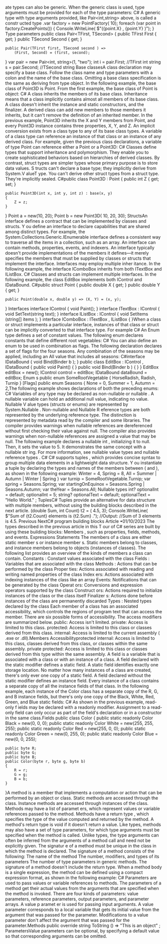 ate types can also be generic. When the generic class is used, type
arguments must be provided for each of the type parameters:
C#
A generic type with type arguments provided, like Pair<int,string> above, is called a
constr ucted type .var factory = new PointFactory( 10);
foreach (var point in factory.CreatePoints())
{
    Console.WriteLine( $"({point.X} , {point.Y} )");
}
Type parameters
public class Pair<TFirst, TSecond>
{
    public TFirst First { get; }
    public TSecond Second { get; }
    
    public Pair(TFirst first, TSecond second ) => 
        (First, Second) = (first, second);
}
var pair = new Pair<int, string>(1, "two");
int i = pair.First;     //TFirst int
string s = pair.Second; //TSecond string
Base classesA class declaration may specify a base class. Follow the class name and type parameters
with a colon and the name of the base class. Omitting a base class specification is the
same as deriving from type object. In the following example, the base class of Point3D
is Point. From the first example, the base class of Point is object:
C#
A class inherits the members of its base class. Inheritance means that a class implicitly
contains almost all members of its base class. A class doesn't inherit the instance and
static constructors, and the finalizer. A derived class can add new members to those
members it inherits, but it can't remove the definition of an inherited member. In the
previous example, Point3D inherits the X and Y members from Point, and every
Point3D instance contains three properties, X, Y, and Z.
An implicit conversion exists from a class type to any of its base class types. A variable of
a class type can reference an instance of that class or an instance of any derived class.
For example, given the previous class declarations, a variable of type Point can
reference either a Point or a Point3D:
C#
Classes define types that support inheritance and polymorphism. They enable you to
create sophisticated behaviors based on hierarchies of derived classes. By contrast,
struct types are simpler types whose primary purpose is to store data values. S tructs
can't declare a base type; they implicitly derive from System.V alueT ype. You can't derive
other struct types from a struct type. They're implicitly sealed.
C#public class Point3D : Point
{
    public int Z { get; set; }
    
    public Point3D(int x, int y, int z) : base(x, y)
    {
        Z = z;
    }
}
Point a = new(10, 20);
Point b = new Point3D( 10, 20, 30);
StructsAn interface defines a contract that can be implemented by classes and structs. Y ou
define an interface to declare capabilities that are shared among distinct types. For
example, the System.Collections.Generic.IEnumerable<T>  interface defines a consistent
way to traverse all the items in a collection, such as an array. An interface can contain
methods, properties, events, and indexers. An interface typically doesn't provide
implementations of the members it defines—it merely specifies the members that must
be supplied by classes or structs that implement the interface.
Interfaces may employ multiple inher itance. In the following example, the interface
IComboBox inherits from both ITextBox and IListBox.
C#
Classes and structs can implement multiple interfaces. In the following example, the
class EditBox implements both IControl and IDataBound.
C#public struct Point
{
    public double X { get; }
    public double Y { get; }
    
    public Point(double x, double y) => (X, Y) = (x, y);
}
Interfaces
interface  IControl
{
    void Paint();
}
interface  ITextBox  : IControl
{
    void SetText(string text);
}
interface  IListBox  : IControl
{
    void SetItems (string[] items );
}
interface  IComboBox  : ITextBox , IListBox  { }When a class or struct implements a particular interface, instances of that class or struct
can be implicitly converted to that interface type. For example
C#
An Enum  type defines a set of constant values. The following enum declares constants
that define different root vegetables:
C#
You can also define an enum to be used in combination as flags. The following
declaration declares a set of flags for the four seasons. Any combination of the seasons
may be applied, including an All value that includes all seasons:
C#interface  IDataBound
{
    void Bind(Binder b );
}
public class EditBox : IControl , IDataBound
{
    public void Paint() { }
    public void Bind(Binder b ) { }
}
EditBox editBox = new();
IControl control = editBox;
IDataBound dataBound = editBox;
Enum s
public enum SomeRootVegetable
{
    HorseRadish,
    Radish,
    Turnip
}
[Flags]
public enum Seasons
{
    None = 0,
    Summer = 1,
    Autumn = 2,The following example shows declarations of both the preceding enums:
C#
Variables of any type may be declared as non-nullable  or nullable . A nullable variable
can hold an additional null value, indicating no value. Nullable V alue types (structs or
enums) are represented by System.Nullable<T> . Non-nullable and Nullable R eference
types are both represented by the underlying reference type. The distinction is
represented by metadata read by the compiler and some libraries. The compiler
provides warnings when nullable references are dereferenced without first checking
their value against null. The compiler also provides warnings when non-nullable
references are assigned a value that may be null. The following example declares a
nullable int , initializing it to null. Then, it sets the value to 5. It demonstrates the same
concept with a nullable str ing. For more information, see nullable value types  and
nullable reference types .
C#
C# supports tuples , which provides concise syntax to group multiple data elements in a
lightweight data structure. Y ou instantiate a tuple by declaring the types and names of
the members between ( and ), as shown in the following example:    Winter = 4,
    Spring = 8,
    All = Summer | Autumn | Winter | Spring
}
var turnip = SomeRootVegetable.Turnip;
var spring = Seasons.Spring;
var startingOnEquinox = Seasons.Spring | Seasons.Autumn;
var theYear = Seasons.All;
Nullable types
int? optionalInt = default; 
optionalInt = 5;
string? optionalText = default;
optionalText = "Hello World." ;
TuplesC#
Tuples provide an alternative for data structure with multiple members, without using
the building blocks described in the next article.
 (double Sum, int Count) t2 = ( 4.5, 3);
Console.WriteLine( $"Sum of {t2.Count}  elements is {t2.Sum} .");
//Output:
//Sum of 3 elements is 4.5.
Previous NextC# program building blocks
Article •01/10/2023
The types described in the previous article in this T our of C# series  are built by using
these building blocks:
Members , such as properties, fields, methods, and events.
Expressions
Statements
The members of a class are either static member s or instance member s. Static
members belong to classes, and instance members belong to objects (instances of
classes).
The following list provides an overview of the kinds of members a class can contain.
Constants : Constant values associated with the class
Fields : Variables that are associated with the class
Methods : Actions that can be performed by the class
Proper ties: Actions associated with reading and writing named properties of the
class
Index ers: Actions associated with indexing instances of the class like an array
Events: Notifications that can be generated by the class
Operat ors: Conversions and expression operators supported by the class
Construct ors: Actions required to initialize instances of the class or the class itself
Finalizer s: Actions done before instances of the class are permanently discarded
Types : Nested types declared by the class
Each member of a class has an associated accessibility, which controls the regions of
program text that can access the member. There are six possible forms of accessibility.
The access modifiers are summarized below.
public: Access isn't limited.
private: Access is limited to this class.
protected: Access is limited to this class or classes derived from this class.
internal: Access is limited to the current assembly ( .exe or .dll).Members
Accessibilityprotected internal: Access is limited to this class, classes derived from this class,
or classes within the same assembly.
private protected: Access is limited to this class or classes derived from this type
within the same assembly.
A field is a variable that is associated with a class or with an instance of a class.
A field declared with the static modifier defines a static field. A static field identifies
exactly one storage location. No matter how many instances of a class are created,
there's only ever one copy of a static field.
A field declared without the static modifier defines an instance field. Every instance of a
class contains a separate copy of all the instance fields of that class.
In the following example, each instance of the Color class has a separate copy of the R,
G, and B instance fields, but there's only one copy of the Black, White, Red, Green, and
Blue static fields:
C#
As shown in the previous example, read-only f ields may be declared with a readonly
modifier. Assignment to a read-only field can only occur as part of the field's declaration
or in a constructor in the same class.Fields
public class Color
{
    public static readonly  Color Black = new(0, 0, 0);
    public static readonly  Color White = new(255, 255, 255);
    public static readonly  Color Red = new(255, 0, 0);
    public static readonly  Color Green = new(0, 255, 0);
    public static readonly  Color Blue = new(0, 0, 255);
    
    public byte R;
    public byte G;
    public byte B;
    public Color(byte r, byte g, byte b)
    {
        R = r;
        G = g;
        B = b;
    }
}A method  is a member that implements a computation or action that can be performed
by an object or class. Static methods  are accessed through the class. Instance methods
are accessed through instances of the class.
Methods may have a list of paramet ers, which represent values or variable references
passed to the method. Methods have a return type , which specifies the type of the value
computed and returned by the method. A method's return type is void if it doesn't
return a value.
Like types, methods may also have a set of type parameters, for which type arguments
must be specified when the method is called. Unlike types, the type arguments can
often be inferred from the arguments of a method call and need not be explicitly given.
The signatur e of a method must be unique in the class in which the method is declared.
The signature of a method consists of the following:
The name of the method
The number, modifiers, and types of its parameters
The number of type parameters in generic methods.
The signature of a method doesn't include the return type.
When a method body is a single expression, the method can be defined using a
compact expression format, as shown in the following example:
C#
Parameters are used to pass values or variable references to methods. The parameters
of a method get their actual values from the arguments  that are specified when the
method is invoked. There are four kinds of parameters: value parameters, reference
parameters, output parameters, and parameter arrays.
A value p aramet er is used for passing input arguments. A value parameter corresponds
to a local variable that gets its initial value from the argument that was passed for the
parameter. Modifications to a value parameter don't affect the argument that was
passed for the parameter.Methods
public override  string ToString () => "This is an object" ;
ParametersValue parameters can be optional, by specifying a default value so that corresponding
arguments can be omitted.
